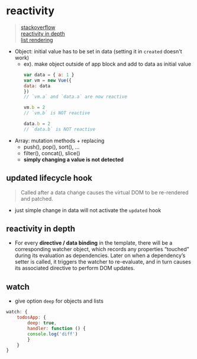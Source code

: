 # reactivity
> [stackoverflow](https://stackoverflow.com/questions/49354607/vue-js-data-is-not-updating-with-state-change-so-the-re-render-does-not-happen) <br>
> [reactivity in depth](http://man.hubwiz.com/docset/VueJS.docset/Contents/Resources/Documents/vuejs.org/guide/reactivity.html) <br>
> [list rendering](http://man.hubwiz.com/docset/VueJS.docset/Contents/Resources/Documents/vuejs.org/guide/list.html#Caveats)

- Object: initial value has to be set in data (setting it in `created` doesn't work)
    - ex). make object outside of app block and add to data as initial value
        ```js
        var data = { a: 1 }
        var vm = new Vue({
        data: data
        })
        // `vm.a` and `data.a` are now reactive

        vm.b = 2
        // `vm.b` is NOT reactive

        data.b = 2
        // `data.b` is NOT reactive
        ```
- Array: mutation methods + replacing
    - push(), pop(), sort(), ...
    - filter(), concat(), slice()
    - **simply changing a value is not detected**

## updated lifecycle hook
> Called after a data change causes the virtual DOM to be re-rendered and patched.
- just simple change in data will not activate the `updated` hook

## reactivity in depth
- For every **directive / data binding** in the template, there will be a corresponding watcher object, which records any properties “touched” during its evaluation as dependencies. Later on when a dependency’s setter is called, it triggers the watcher to re-evaluate, and in turn causes its associated directive to perform DOM updates.

## watch
- give option `deep` for objects and lists
```js
watch: {
    todosApp: {
        deep: true,
        handler: function () {
        console.log('diff')
        }
    }
}
```